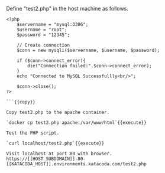 Define "test2.php" in the host machine as follows.
```
<?php
    $servername = "mysql:3306";
    $username = "root";
    $password = "12345";

    // Create connection
    $conn = new mysqli($servername, $username, $password);

    if ($conn->connect_error){
        die("Connection failed:".$conn->connect_error);
    }
    echo "Connected to MySQL Successfullly<br/>";

    $conn->close();
?>

```{{copy}}

Copy test2.php to the apache container.

`docker cp test2.php apache:/var/www/html`{{execute}}

Test the PHP script.

`curl localhost/test2.php`{{execute}}

Visit localhost at port 80 with browser.
https://[[HOST_SUBDOMAIN]]-80-[[KATACODA_HOST]].environments.katacoda.com/test2.php


